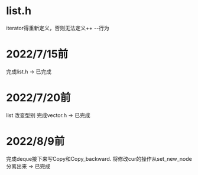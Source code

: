# list.h
iterator得重新定义，否则无法定义++ --行为

# 2022/7/15前
完成list.h  ->  已完成
# 2022/7/20前
list 改变型别
完成vector.h  -> 已完成
# 2022/8/9前
完成deque接下来写Copy和Copy_backward.
将修改cur的操作从set_new_node分离出来    -> 已完成